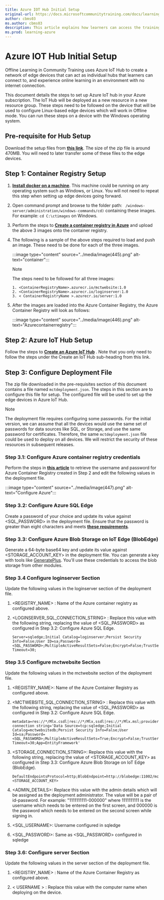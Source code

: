 ```yaml
---
title: Azure IOT Hub Initial Setup
original-url: https://docs.microsoftcommunitytraining.com/docs/learning-in-offline-mode
author: cbms03
ms.author: cbms03
description: This article explains how learners can access the training content in offline mode and initial setup of Azure IOT hub
ms.prod: learning-azure
---
```


# Azure IOT Hub Initial Setup

Offline Learning in  Community Training uses Azure IoT Hub to create a network of edge devices that can act as individual hubs that learners can connect to, and experience online learning in an environment with no internet connection.

This document details the steps to set up Azure IoT hub in your Azure subscription. The IoT Hub will be deployed as a new resource in a new resource group. These steps need to be followed on the device that will be used to configure Linux-based edge devices which will work in Offline mode. You can run these steps on a device with the Windows operating system.

## Pre-requisite for Hub Setup

Download the setup files from [**this link**](https://sangamapps2.blob.core.windows.net/mctoffline/Setup_Files_v2.zip). The size of the zip file is around 470MB. You will need to later transfer some of these files to the edge devices.

## Step 1: Container Registry Setup

1. [**Install docker on a machine**](https://docs.docker.com/desktop/#download-and-install). This machine could be running on any operating system such as Windows, or Linux. You will not need to repeat this step when setting up edge devices going forward.

2. Open command prompt and browse to the folder path: ` /windows-server/administration/windows-commands/cd)` containing these images. For example: `cd C:\ctimages` on Windows.

3. Perform the steps to [**Create a container registry in Azure**](/azure/container-registry/container-registry-get-started-portal) and upload the above 3 images onto the container registry.

4. The following is a sample of the above steps required to load and push an image. These need to be done for each of the three images.

    :::image type="content" source="../media/image(445).png" alt-text="container":::

    >[!Note]  
    > The steps need to be followed for all three images:
    >
    >```info
    > 1. <ContainerRegistryName>.azurecr.io/mctwebsite:1.0
    > 2. <ContainerRegistryName>.azurecr.io/loginserver:1.0
    > 3. < ContainerRegistryName >.azurecr.io/server:1.0

5. After the images are loaded into the Azure Container Registry,  the Azure Container Registry will look as follows:

    :::image type="content" source="../media/image(446).png" alt-text="Azurecontainerregistry":::

## Step 2: Azure IoT Hub Setup

Follow the steps to [**Create an Azure IoT Hub**](/azure/iot-hub/iot-hub-create-through-portal) . Note that you only need to follow the steps under the Create an IoT Hub sub-heading from this link.

## Step 3: Configure  Deployment File

The zip file downloaded in the pre-requisites section of this document contains a file named `mctdeployment.json`. The steps in this section are to configure this file for setup. The configured file will be used to set up the edge devices in Azure IoT Hub.

>[!Note]  
>The deployment file requires configuring some passwords. For the initial version, we can assume that all the devices would use the same set of passwords for data sources like SQL, or Storage, and use the same password for certificates. Therefore, the same `mctdeployment.json` file could be used to deploy on all devices. We will restrict the security of these resources in subsequent releases.

### Step 3.1:  Configure Azure container registry credentials

Perform the steps in [**this article**](/azure/container-registry/container-registry-authentication) to retrieve the username and password for Azure Container Registry created in Step 2 and edit the following values in the deployment file.

 :::image type="content" source="../media/image(447).png" alt-text="Configure Azure":::

### Step 3.2: Configure Azure SQL Edge

Create a password of your choice and update its value against <SQL_PASSWORD> in the deployment file. Ensure that the password is greater than eight characters and meets [**these requirements**](/sql/relational-databases/security/password-policy?view=sql-server-ver15).

### Step 3.3: Configure Azure Blob Storage on IoT Edge (BlobEdge)

Generate a 64-byte base64 key and update its value against <STORAGE_ACCOUNT_KEY> in the deployment file. You can generate a key with tools like [GeneratePlus](https://generate.plus/en/base64). You'll use these credentials to access the blob storage from other modules.

### Step 3.4 Configure loginserver Section

Update the following values in the loginserver section of the deployment file.

1. <REGISTRY_NAME> : Name of the Azure container registry as configured above.

2. <LOGINSERVER_SQL_CONNECTION_STRING> : Replace this value with the following string, replacing the value of <SQL_PASSWORD> as configured in Step 3.2: Configure Azure SQL Edge.

    ```Connection String
    Server=sqledge;Initial Catalog=loginserver;Persist Security Info=False;User ID=sa;Password=<SQL_PASSWORD>;MultipleActiveResultSets=False;Encrypt=False;TrustServerCertificate=True;Connection Timeout=30;
    ```

### Step 3.5 Configure mctwebsite Section

Update the following values in the mctwebsite section of the deployment file.

1. <REGISTRY_NAME>: Name of the Azure Container Registry as configured above.

2. <MCTWEBSITE_SQL_CONNECTION_STRING> : Replace this value with the following string, replacing the value of <SQL_PASSWORD> as configured in Step 3.2: Configure Azure SQL Edge.

    ```Connection String
    metadata=res://*/Mlx.csdl|res://*/Mlx.ssdl|res://*/Mlx.msl;provider=System.Data.SqlClient;provider connection string='Data Source=tcp:sqledge;Initial Catalog=mctwebsitedb;Persist Security Info=False;User Id=sa;Password=<SQL_PASSWORD>;MultipleActiveResultSets=True;Encrypt=False;TrustServerCertificate=True;Connection Timeout=30;App=EntityFramework'
    ```

3. <STORAGE_CONNECTION_STRING>:  Replace this value with the following string, replacing the value of <STORAGE_ACCOUNT_KEY> as configured in Step 3.3: Configure Azure Blob Storage on IoT Edge (BlobEdge).

    ```Connection String
    DefaultEndpointsProtocol=http;BlobEndpoint=http://blobedge:11002/mctstorage;AccountName=mctstorage;AccountKey=<STORAGE_ACCOUNT_KEY>
    ```

4. <ADMIN_DETAILS>: Replace this value with the admin details which will be assigned as the deployment administrator. The value will be a pair of id-password. For example:  "1111111111-000000" where 1111111111 is the username which needs to be entered on the first screen, and 000000 is the password which needs to be entered on the second screen while signing in.

5. <SQL_USERNAME>: Username configured in sqledge

6. <SQL_PASSWORD>: Same as <SQL_PASSWORD> configured in sqledge

### Step 3.6: Configure server Section

Update the following values in the server section of the deployment file.

1. <REGISTRY_NAME> : Name of the Azure Container Registry as configured above.

2. < USERNAME > : Replace this value with the computer name when deploying on the device.
